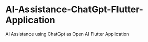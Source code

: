 # AI-Assistance-ChatGpt-Flutter-Application
AI Assistance using ChatGpt as Open AI Flutter Application
